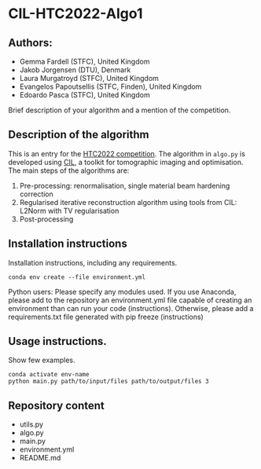 # CIL-HTC2022-Algo1

## Authors:
- Gemma Fardell (STFC), United Kingdom
- Jakob Jorgensen (DTU), Denmark
- Laura Murgatroyd (STFC), United Kingdom
- Evangelos Papoutsellis (STFC, Finden), United Kingdom
- Edoardo Pasca (STFC), United Kingdom

Brief description of your algorithm and a mention of the competition.
## Description of the algorithm

This is an entry for the [HTC2022 competition](https://www.fips.fi/HTC2022.php).
The algorithm in `algo.py` is developed using [CIL](https://www.ccpi.ac.uk/cil), a toolkit for tomographic imaging and optimisation.
The main steps of the algorithms are:
1. Pre-processing: renormalisation, single material beam hardening correction
2. Regularised iterative reconstruction algorithm using tools from CIL: L2Norm with TV regularisation
3. Post-processing

## Installation instructions

Installation instructions, including any requirements.

```
conda env create --file environment.yml
```
Python users: Please specify any modules used. If you use Anaconda, please add to the repository an environment.yml file capable of creating an environment than can run your code (instructions). Otherwise, please add a requirements.txt file generated with pip freeze (instructions)

## Usage instructions.
Show few examples.

```
conda activate env-name
python main.py path/to/input/files path/to/output/files 3
```


## Repository content
- utils.py
- algo.py
- main.py
- environment.yml
- README.md
